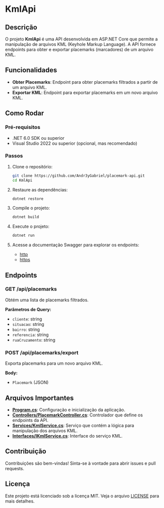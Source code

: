 # KmlApi

## Descrição

O projeto **KmlApi** é uma API desenvolvida em ASP.NET Core que permite a manipulação de arquivos KML (Keyhole Markup Language). A API fornece endpoints para obter e exportar placemarks (marcadores) de um arquivo KML.

## Funcionalidades

- **Obter Placemarks**: Endpoint para obter placemarks filtrados a partir de um arquivo KML.
- **Exportar KML**: Endpoint para exportar placemarks em um novo arquivo KML.

## Como Rodar

### Pré-requisitos

- .NET 6.0 SDK ou superior
- Visual Studio 2022 ou superior (opcional, mas recomendado)

### Passos

1. Clone o repositório:

   ```sh
   git clone https://github.com/Andr3yGabriel/placemark-api.git
   cd KmlApi
   ```

2. Restaure as dependências:

   ```sh
   dotnet restore
   ```

3. Compile o projeto:

   ```sh
   dotnet build
   ```

4. Execute o projeto:

   ```sh
   dotnet run
   ```

5. Acesse a documentação Swagger para explorar os endpoints:
   - [http](http://localhost:5224/swagger)
   - [https](https://localhost:7009/swagger)

## Endpoints

### GET /api/placemarks

Obtém uma lista de placemarks filtrados.

**Parâmetros de Query:**

- `cliente`: string
- `situacao`: string
- `bairro`: string
- `referencia`: string
- `ruaCruzamento`: string

### POST /api/placemarks/export

Exporta placemarks para um novo arquivo KML.

**Body:**

- `Placemark` (JSON)

## Arquivos Importantes

- **[Program.cs](Program.cs)**: Configuração e inicialização da aplicação.
- **[Controllers/PlacemarkController.cs](Controllers/PlacemarkController.cs)**: Controlador que define os endpoints da API.
- **[Services/KmlService.cs](Services/KmlService.cs)**: Serviço que contém a lógica para manipulação dos arquivos KML.
- **[Interfaces/IKmlService.cs](Interfaces/IKmlService.cs)**: Interface do serviço KML.

## Contribuição

Contribuições são bem-vindas! Sinta-se à vontade para abrir issues e pull requests.

## Licença

Este projeto está licenciado sob a licença MIT. Veja o arquivo [LICENSE](LICENSE) para mais detalhes.
